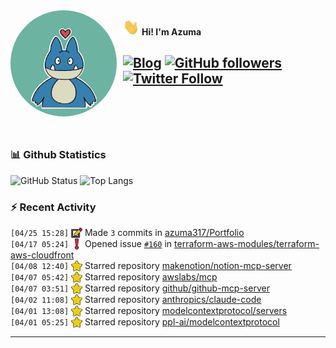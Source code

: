 <img width="170" height="170" align="left" style="float: left; margin: 0 10px 0 0; border-radius: 50%;" src="https://raw.githubusercontent.com/azuma317/azuma317/main/src/images/me.jpg">  

<img width="26" height="26" src="https://raw.githubusercontent.com/azuma317/azuma317/main/src/images/wave.gif" width="27px"> **Hi! I'm Azuma**


[![Blog](https://img.shields.io/website?color=2D2D2D&style=flat-square&up_message=AzumaBlog&url=https%3A%2F%2Fpages.azumax.work)](https://pages.azumax.work)
[![GitHub followers](https://img.shields.io/github/followers/azuma317?color=333&label=Follow&logo=github&logoColor=fff&style=flat-square)](https://github.com/azuma317?tab=followers)
[![Twitter Follow](https://img.shields.io/static/v1?message=Twitter&color=333&label=@azumax_develop&logo=twitter&logoColor=fff&style=flat-square)](https://twitter.com/azumax_develop)
<br><br><br><br>
---

### 📊 Github Statistics
![GitHub Status](https://github-readme-stats.vercel.app/api?username=azuma317&count_private=true&show_icons=true&theme=dracula)
![Top Langs](https://github-readme-stats.vercel.app/api/top-langs/?username=azuma317&hide=TeX&layout=compact&theme=dracula)

### :zap: Recent Activity

<!--START_SECTION:activity-->
`[04/25 15:28]` <a href="https://github.com/azuma317" title="📝"><img alt="📝" src="https://github.com/azuma317/azuma317/raw/main/src/images/icons/commit.png" align="top" height="18"></a> Made `3` commits in [azuma317/Portfolio](https://github.com/azuma317/Portfolio)<br>`[04/17 05:24]` <a href="https://github.com/azuma317" title="❗️"><img alt="❗️" src="https://github.com/azuma317/azuma317/raw/main/src/images/icons/issue.png" align="top" height="18"></a> Opened issue [`#160`](https://github.com/terraform-aws-modules/terraform-aws-cloudfront/issues/160 'Enhancement: Allow configurable naming of origin_access_control resources using each.value[\'name\'] with fallback to each.key') in [terraform-aws-modules/terraform-aws-cloudfront](https://github.com/terraform-aws-modules/terraform-aws-cloudfront)<br>`[04/08 12:40]` <a href="https://github.com/azuma317" title="⭐"><img alt="⭐" src="https://github.com/azuma317/azuma317/raw/main/src/images/icons/star.png" align="top" height="18"></a> Starred repository [makenotion/notion-mcp-server](https://github.com/makenotion/notion-mcp-server)<br>`[04/07 05:42]` <a href="https://github.com/azuma317" title="⭐"><img alt="⭐" src="https://github.com/azuma317/azuma317/raw/main/src/images/icons/star.png" align="top" height="18"></a> Starred repository [awslabs/mcp](https://github.com/awslabs/mcp)<br>`[04/07 03:51]` <a href="https://github.com/azuma317" title="⭐"><img alt="⭐" src="https://github.com/azuma317/azuma317/raw/main/src/images/icons/star.png" align="top" height="18"></a> Starred repository [github/github-mcp-server](https://github.com/github/github-mcp-server)<br>`[04/02 11:08]` <a href="https://github.com/azuma317" title="⭐"><img alt="⭐" src="https://github.com/azuma317/azuma317/raw/main/src/images/icons/star.png" align="top" height="18"></a> Starred repository [anthropics/claude-code](https://github.com/anthropics/claude-code)<br>`[04/01 13:08]` <a href="https://github.com/azuma317" title="⭐"><img alt="⭐" src="https://github.com/azuma317/azuma317/raw/main/src/images/icons/star.png" align="top" height="18"></a> Starred repository [modelcontextprotocol/servers](https://github.com/modelcontextprotocol/servers)<br>`[04/01 05:25]` <a href="https://github.com/azuma317" title="⭐"><img alt="⭐" src="https://github.com/azuma317/azuma317/raw/main/src/images/icons/star.png" align="top" height="18"></a> Starred repository [ppl-ai/modelcontextprotocol](https://github.com/ppl-ai/modelcontextprotocol)
<!--END_SECTION:activity-->

---